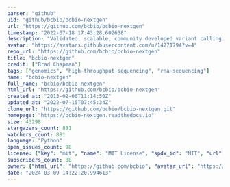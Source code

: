 ```yaml
---
parser: "github"
uid: "github/bcbio/bcbio-nextgen"
url: "https://github.com/bcbio/bcbio-nextgen"
timestamp: "2022-07-18 17:43:28.602638"
description: "Validated, scalable, community developed variant calling, RNA-seq and small RNA analysis"
avatar: "https://avatars.githubusercontent.com/u/14271794?v=4"
repo_url: "https://github.com/bcbio/bcbio-nextgen"
title: "bcbio‑nextgen"
credit: ["Brad Chapman"]
tags: ["genomics", "high-throughput-sequencing", "rna-sequencing"]
name: "bcbio-nextgen"
full_name: "bcbio/bcbio-nextgen"
html_url: "https://github.com/bcbio/bcbio-nextgen"
created_at: "2013-02-06T11:14:50Z"
updated_at: "2022-07-15T07:45:34Z"
clone_url: "https://github.com/bcbio/bcbio-nextgen.git"
homepage: "https://bcbio-nextgen.readthedocs.io"
size: 43298
stargazers_count: 881
watchers_count: 881
language: "Python"
open_issues_count: 98
license: {"key": "mit", "name": "MIT License", "spdx_id": "MIT", "url": "https://api.github.com/licenses/mit", "node_id": "MDc6TGljZW5zZTEz"}
subscribers_count: 88
owner: {"html_url": "https://github.com/bcbio", "avatar_url": "https://avatars.githubusercontent.com/u/14271794?v=4", "login": "bcbio", "type": "Organization"}
date: "2024-03-09 14:22:20.994613"
---
```

